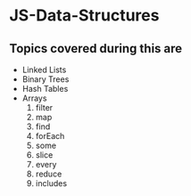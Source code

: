 # JS-Data-Structures

## Topics covered during this are

- Linked Lists
- Binary Trees
- Hash Tables
- Arrays
    1. filter
    2. map
    3. find
    4. forEach
    5. some
    6. slice
    7. every
    8. reduce
    9. includes
